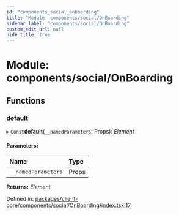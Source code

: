 ```yaml
---
id: "components_social_onboarding"
title: "Module: components/social/OnBoarding"
sidebar_label: "components/social/OnBoarding"
custom_edit_url: null
hide_title: true
---
```


# Module: components/social/OnBoarding

## Functions

### default

▸ `Const`**default**(`__namedParameters`: Props): *Element*

#### Parameters:

Name | Type |
:------ | :------ |
`__namedParameters` | Props |

**Returns:** *Element*

Defined in: [packages/client-core/components/social/OnBoarding/index.tsx:17](https://github.com/xr3ngine/xr3ngine/blob/66a84a950/packages/client-core/components/social/OnBoarding/index.tsx#L17)
